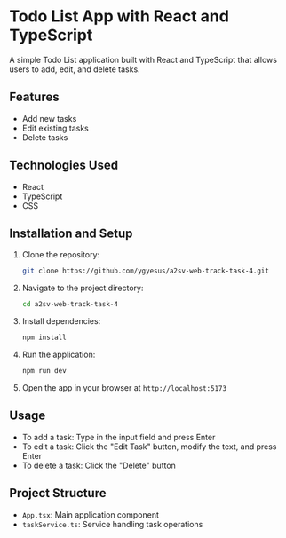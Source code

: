 # Todo List App with React and TypeScript

A simple Todo List application built with React and TypeScript that allows users to add, edit, and delete tasks.

## Features

- Add new tasks
- Edit existing tasks
- Delete tasks

## Technologies Used

- React
- TypeScript
- CSS

## Installation and Setup

1. Clone the repository:
   ```bash
   git clone https://github.com/ygyesus/a2sv-web-track-task-4.git
   ```

2. Navigate to the project directory:
   ```bash
   cd a2sv-web-track-task-4
   ```

3. Install dependencies:
   ```bash
   npm install
   ```

4. Run the application:
   ```bash
   npm run dev
   ```

5. Open the app in your browser at `http://localhost:5173`

## Usage

- To add a task: Type in the input field and press Enter
- To edit a task: Click the "Edit Task" button, modify the text, and press Enter
- To delete a task: Click the "Delete" button

## Project Structure

- `App.tsx`: Main application component
- `taskService.ts`: Service handling task operations
